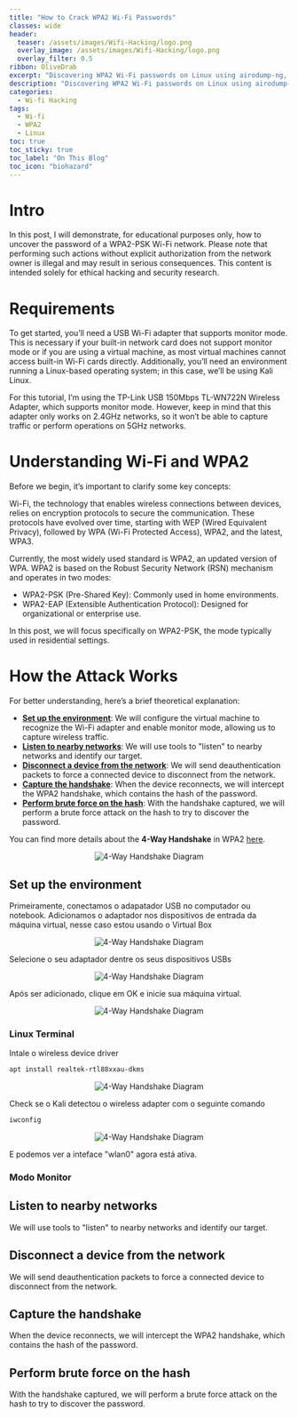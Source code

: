 ```yaml
---
title: "How to Crack WPA2 Wi-Fi Passwords"
classes: wide
header:
  teaser: /assets/images/Wifi-Hacking/logo.png
  overlay_image: /assets/images/Wifi-Hacking/logo.png
  overlay_filter: 0.5
ribbon: OliveDrab
excerpt: "Discovering WPA2 Wi-Fi passwords on Linux using airodump-ng, airmon-ng, and aircrack-ng."
description: "Discovering WPA2 Wi-Fi passwords on Linux using airodump-ng, airmon-ng, and aircrack-ng"
categories:
  - Wi-fi Hacking
tags:
  - Wi-fi
  - WPA2
  - Linux
toc: true
toc_sticky: true
toc_label: "On This Blog"
toc_icon: "biohazard"
---
```


# Intro
In this post, I will demonstrate, for educational purposes only, how to uncover the password of a WPA2-PSK Wi-Fi network. Please note that performing such actions without explicit authorization from the network owner is illegal and may result in serious consequences. This content is intended solely for ethical hacking and security research.

# Requirements
To get started, you’ll need a USB Wi-Fi adapter that supports monitor mode. This is necessary if your built-in network card does not support monitor mode or if you are using a virtual machine, as most virtual machines cannot access built-in Wi-Fi cards directly. Additionally, you’ll need an environment running a Linux-based operating system; in this case, we’ll be using Kali Linux.

For this tutorial, I’m using the TP-Link USB 150Mbps TL-WN722N Wireless Adapter, which supports monitor mode. However, keep in mind that this adapter only works on 2.4GHz networks, so it won’t be able to capture traffic or perform operations on 5GHz networks.

# Understanding Wi-Fi and WPA2
Before we begin, it’s important to clarify some key concepts:

Wi-Fi, the technology that enables wireless connections between devices, relies on encryption protocols to secure the communication. These protocols have evolved over time, starting with WEP (Wired Equivalent Privacy), followed by WPA (Wi-Fi Protected Access), WPA2, and the latest, WPA3.

Currently, the most widely used standard is WPA2, an updated version of WPA. WPA2 is based on the Robust Security Network (RSN) mechanism and operates in two modes:

 - WPA2-PSK (Pre-Shared Key): Commonly used in home environments.
 - WPA2-EAP (Extensible Authentication Protocol): Designed for organizational or enterprise use.  

In this post, we will focus specifically on WPA2-PSK, the mode typically used in residential settings.

# How the Attack Works

For better understanding, here’s a brief theoretical explanation:

- [**Set up the environment**](#set-up-the-environment): We will configure the virtual machine to recognize the Wi-Fi adapter and enable monitor mode, allowing us to capture wireless traffic.
- [**Listen to nearby networks**](#listen-to-nearby-networks): We will use tools to "listen" to nearby networks and identify our target.
- [**Disconnect a device from the network**](#disconnect-a-device-from-the-network): We will send deauthentication packets to force a connected device to disconnect from the network.
- [**Capture the handshake**](#capture-the-handshake): When the device reconnects, we will intercept the WPA2 handshake, which contains the hash of the password.
- [**Perform brute force on the hash**](#perform-brute-force-on-the-hash): With the handshake captured, we will perform a brute force attack on the hash to try to discover the password.

You can find more details about the **4-Way Handshake** in WPA2 [here](https://networklessons.com/wireless/wpa-and-wpa2-4-way-handshake).

<div style="text-align: center;">
  <img src="/assets/images/Wifi-Hacking/wpa-4-way-handshake-workflow.png" alt="4-Way Handshake Diagram">
</div>


## Set up the environment
Primeiramente, conectamos o adapatador USB no computador ou notebook.
Adicionamos o adaptador nos dispositivos de entrada da máquina virtual, nesse caso estou usando o Virtual Box
<div style="text-align: center;">
  <img src="/assets/images/Wifi-Hacking/vb_config.png" alt="4-Way Handshake Diagram">
</div>
  
Selecione o seu adaptador dentre os seus dispositivos USBs

<div style="text-align: center;">
  <img src="/assets/images/Wifi-Hacking/vb_select.png" alt="4-Way Handshake Diagram">
</div>

Após ser adicionado, clique em OK e inicie sua máquina virtual.

<div style="text-align: center;">
  <img src="/assets/images/Wifi-Hacking/vb_ok.png" alt="4-Way Handshake Diagram">
</div>

### Linux Terminal

Intale o  wireless device driver
```bash
apt install realtek-rtl88xxau-dkms
```

<div style="text-align: center;">
  <img src="/assets/images/Wifi-Hacking/kali_install_drive.png" alt="4-Way Handshake Diagram">
</div>

Check se o Kali detectou o wireless adapter com o seguinte comando
```bash
iwconfig
```

<div style="text-align: center;">
  <img src="/assets/images/Wifi-Hacking/kali_iwconfig.png" alt="4-Way Handshake Diagram">
</div>

E podemos ver a inteface "wlan0" agora está ativa.

### Modo Monitor


## Listen to nearby networks
We will use tools to "listen" to nearby networks and identify our target.

## Disconnect a device from the network
We will send deauthentication packets to force a connected device to disconnect from the network.

## Capture the handshake
When the device reconnects, we will intercept the WPA2 handshake, which contains the hash of the password.

## Perform brute force on the hash
With the handshake captured, we will perform a brute force attack on the hash to try to discover the password.
